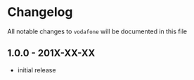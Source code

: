 # Changelog

All notable changes to `vodafone` will be documented in this file

## 1.0.0 - 201X-XX-XX

- initial release
